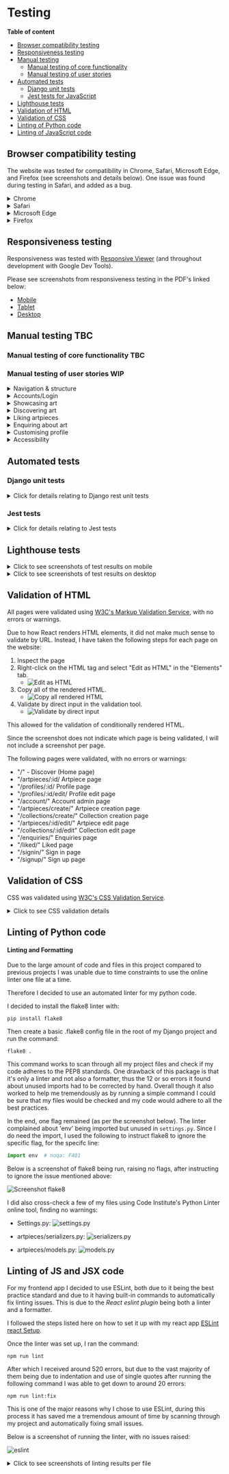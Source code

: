 # Testing

**Table of content**
- [Browser compatibility testing](#browser-compatibility)
- [Responsiveness testing](#responsiveness)
- [Manual testing](#manual-testing)
    - [Manual testing of core functionality](#manual-test-functionality)
    - [Manual testing of user stories](#user-story-testing)
- [Automated tests](#automated-tests)
    - [Django unit tests](#unittests)
    - [Jest tests for JavaScript](#jest-tests)
- [Lighthouse tests](#lighthouse)
- [Validation of HTML](#html-validation)
- [Validation of CSS](#css-validation)
- [Linting of Python code](#python-lint)
- [Linting of JavaScript code](#js-lint)

<a id="browser-compatibility"></a>
## Browser compatibility testing

The website was tested for compatibility in Chrome, Safari, Microsoft Edge, and Firefox (see screenshots and details below). One issue was found during testing in Safari, and added as a bug.

<details>
<summary>Chrome</summary>

No issues found

![Chrome](documentation/browser_compatibility/chrome.png)

</details>

<details>
<summary>Safari</summary>

*NOTE:* In Safari, there seems to be an issue with the sizing of cards/card images (please see screenshots). Since this was not detected until a very late stage (same day as project submission), I will not be able to prioritise investigating and fixing before project submission. Instead, this finding will be added as a known bug, to be addressed in the future. 

![Safari](documentation/browser_compatibility/safari.png)

![Safari](documentation/browser_compatibility//safari_issue.png)

</details>

<details>
<summary>Microsoft Edge</summary>

No issues found

![Edge](documentation/browser_compatibility/edge.png)

</details>

<details>
<summary>Firefox</summary>

No issues found

![Firefox](documentation/browser_compatibility/firefox.png)

</details>

<a id="responsiveness"></a>
## Responsiveness testing

Responsiveness was tested with [Responsive Viewer](https://chromewebstore.google.com/detail/responsive-viewer/inmopeiepgfljkpkidclfgbgbmfcennb?hl=sv) (and throughout development with Google Dev Tools).

Please see screenshots from responsiveness testing in the PDF's linked below:

- [Mobile](documentation/responsiveness/responsiveness_mobile.pdf)
- [Tablet](documentation/responsiveness/responsiveness_tablet.pdf)
- [Desktop](documentation/responsiveness/responsiveness_desktop.pdf)

<a id="manual-testing"></a>
## Manual testing TBC

<a id="manual-test-functionality"></a>
### Manual testing of core functionality TBC

### Manual testing of user stories WIP


<details>
<summary>Navigation & structure</summary>

| __User story__ | __Acceptance criteria__ | __Pass?__ | __Screenshot (if relevant)__ | __Comments__ |
| ------------- | -----------| -------------------- | :-------: | ------------ |
| As a __Site User__, I can __always see the main navigation options on the top of the page__ so that I can __easily and intuitively find my way around the website__. | 1. Given a user is not logged in, at the top of the page, the user can see the options of “home”, “register”, “log in”, and “discover”. <br/>2. Given the user is logged in, the options showing are instead “home”, “log out”, “discover”, “liked”, and “enquiries”.<br/>3. These options are visible and reachable from all pages on the website.<br/>4. The options have a hover effect to provide instant feedback to the user when navigating the site. | Y | web view ![Navigation & Structure](documentation/us_testing/Navigation&Structure_US1_1.png) <br/> Mobile view below![Navigation & Structure](documentation/us_testing/Navigation&Structure_US1_2.png)|  |
| As a __Site User__ I can __see an informative 404 page guiding me back to the main page if I visit a page that does not exist by mistake__ so that I can __easily get back to the home page with minimal disruption.__ | 1. Given a user visits a page on the website that does not exist, they are served a custom 404 page.<br/>2. The 404 page contains a link back to the home page. | Y | ![Navigation & Structure](documentation/us_testing/Navigation&Structure_US2_1.png) | - |
| As a  **Site User**  I can  **see the website's favicon**  so that I can  **easily find the website if I have multiple tabs open**. | 1. The site has a favicon, adhering to the website design and colour scheme | Y | ![Navigation & Structure](documentation/us_testing/Navigation&Structure_US3_1.png) | - |


</details>

<details>
<summary>Accounts/Login</summary>

| __User story__ | __Acceptance criteria__ | __Pass?__ | __Screenshot (if relevant)__ | __Comments__ |
| ------------- | -----------| -------------------- | :-------: | ------------ |
| __Account registration:__ As a __Site User__, I can __register an account with a username and password__ so that I can __like art pieces, make enquiries, and set up a gallery.__ | 1. The frontend provides a registration form to the user.<br/>2.The form submits the registration details to the backend API. | Y | ![Account/Login](documentation/us_testing/Account_US1_1.png) | - |
| As a  **registered Site User**, I can  **log in**  so that I can  **fully engage with the platform, by e.g. posting art or making enquiries**. | 1. The frontend provides a login form to the user<br/>The form submits the login details to the backend API.<br/>3. The form displays feedback to the user if input is invalid<br/>4. Upon successful login, the UI is updated to reflect the logged in state of the user. | Y | ![Account/Login](documentation/us_testing/Account_US1_2.png) | - |
|  As a __Logged in User__, I can __log out__ so that I can __feel safe in that others cannot access my credentials.__ | 1. When the user clicks “Log out,” the frontend sends a logout request to the backend API, including the JWT.<br/>2. Upon successful logout, the frontend clears the stored JWT.<br/>3. Then, the UI is updated to reflect the logged out state of the user. | Y | N/A | Once the user clicks log out, they are logged out and redirected to the main page. |
| As a __Site User__, I can see __clear instructions, get feedback and/ confirmation__ when using the forms to register/log in/log out, so that I can __sign up/log in without unnecessary problems and enjoy the experience.__ | 1. The sign up page includes clear instructions<br/>2. The frontend displays feedback messages based on the response from the backend API, indicating whether signup was successful or if there were errors and/or updates the UI to reflect the change in login status. | Y | ![Account/Login](documentation/us_testing/Account_US1_3.png) | Errors are shown if login or signup is invalid |


</details>


<details>
<summary>Showcasing art</summary>

| __User story__ | __Acceptance criteria__ | __Pass?__ | __Screenshot (if relevant)__ | __Comments__ |
| ------------- | -----------| -------------------- | :-------: | ------------ |
| As a **logged in user**, I can **create an art piece, including an image and details (e.g., title)**, so that I can **showcase my art.** | 1. Given the user is logged in, they can access a form to create a new art piece.<br/>2. The form allows the user to upload an image, enter a title, and provide additional details.<br/>3. Upon successful submission, the art piece is displayed on the user's profile/gallery page.<br/>4. The user receives a confirmation message upon successful submission. | Y | ![Showcasing](documentation/us_testing/Showcasing_US1_1.png) | No success message on successful creation, but instead redirect to the created artpiece's page |
| As a **logged in user**, I can **update my own art piece**, so that I can **manage my own content**. | 1. Given a logged in user, they can access an edit form for their own art piece.<br/>2. The form pre-fills with the current details of the art piece, including the image and title.<br/>3. Upon successful submission of the edit form, the updated art piece is displayed on the user's profile/gallery page. | Y | ![Showcasing](documentation/us_testing/Showcasing_US1_2.png) | - |
| As a **logged in user**, I can **delete my own art piece**, so that I can **manage and be in control of my own content.** | 1. Given a logged in user, they can delete their own art piece by clicking a delete button.<br/>2. The user receives a confirmation message upon successful deletion. | Y | ![Showcasing](documentation/us_testing/Showcasing_US1_3.png) | - |
| As a **logged in user**, I can **create, update and delete collections**, so that I can **group related art pieces and present my art in a way that makes sense to me.** | 1. Given a logged in user, they can access a form to create a new collection.<br/>2. The form allows the user to enter a title and description for the collection,.<br/>3. Upon successful submission, the collection is displayed on the user's profile with the title and description.<br/>4. Given a logged in user with a collection, they can access an edit form for the collection.<br/>5. The form pre-fills with the current details of the collection.<br/>6. Users can add or remove art pieces from the collection.<br/>7. Given a logged in user with a collection, they can delete the collection by clicking a delete button.<br/>8. The user receives confirmation messages upon successful creation, update, or deletion. | Y | ![Showcasing](documentation/us_testing/Showcasing_US1_4.png) <br/> ![Showcasing](documentation/us_testing/Showcasing_US2_4.png) | - |
| As a **logged in user**, I can **add hashtags to my own art piece**, so that I can **increase the searchability of my art**. | 1. Given a logged in user, while creating or editing an art piece, they can add hashtags through an input field.<br/>2. The input field allows multiple tags to be entered, separated by spaces.<br/>3. Given an art piece with hashtags, those hashtags are displayed with the art piece on the art piece detail page. | Y | ![Showcasing](documentation/us_testing/Showcasing_US1_5.png) | - |
| As a **logged-in-user who is creating/updating an artpiece**, I can **easily use and understand the form**, so that **the process does not feel like a burden**. | **1:** The form provides user feedback<br/>**2.** The form elements are evenly spaced and aligned, helping the user visually navigate the form.<br/>**3.** For image upload, a preview image is shown.<br/>**4.** On successful creation/update, the user is redirected to the relevant artpiece. | Y | N/A | Details shown in screenshots above |
| As a **logged-in-user who is creating/updating an art collection**, I can **easily use and understand the form**, so that **the process does not feel like a burden**. | **1:** The form provides user feedback<br/>**2.** The form elements are evenly spaced and aligned, helping the user visually navigate the form<br/>**3.** After successful art collection creation, the user gets an option to bulk add artpieces to the collection.<br/>**4.** After successful creation/update, the user is redirected to the collection so that they can confirm the created form/changes are as expected. | Y | N/A | Functionality provided in above screenshots |

</details>


<details>
<summary>Discovering art</summary>

| __User story__ | __Acceptance criteria__ | __Pass?__ | __Screenshot (if relevant)__ | __Comments__ |
| ------------- | -----------| -------------------- | :-------: | ------------ |
| As a **Site User**, I can **visit an artist's profile page/gallery page**, so that I can **view all art pieces and collections published by the artist in one place.** | 1. When visiting a user's profile/gallery page, all of their art pieces are listed on the page.<br/>2. If the profile owner has any collections, these collections are also accessible from their profile/gallery page.<br/>3. Art pieces and collections are displayed in an organised and visually appealing manner. | Y | ![Discovering](documentation/us_testing/Discovering_US2_1.png) <br/> ![Discovering](documentation/us_testing/Discovering_US1_1.png) | - |
| As a **Site User**, I can **see popular/trending art pieces in a dedicated section on the discovery page** so that **I can get inspired to engage further and discover new great pieces.** | 1. When a user opens the discovery page, a section displaying popular/trending art pieces is shown. | Y | ![Discovering](documentation/us_testing/Discovering_US1_2.png) | - |
| As a **Site User**, I can **search based on artist, title, collection title, and tags**, so that I can **find art pieces matching my criteria.** | 1. The discovery page contains a search bar where users can enter search criteria.<br/>2. When a user performs a search, a list of art pieces matching the user's criteria is displayed. | Y | ![Discovering](documentation/us_testing/Discovering_US1_3.png) | - |
| As a **Site User viewing a large number of art pieces in a list, the list is shown using infinite scroll**, so that **I do not need to navigate to separate pages**. | 1. Given more than 8 results in the database matching the user's criteria, infinite scrolling is used to load more results as the user scrolls down.<br/>2. Additional art pieces are loaded seamlessly without refreshing the page. | Y | - | 8 art pieces are loaded first, then more results are loaded |
| As a **Site User**, I can **filter the art pieces in a list view** so that I can **more easily find the pieces I am looking for and narrow down the results.** | 1. When on a list view, the user can filter the list based on factors including "for sale" status and art medium used.<br/>2. Filter options are easily accessible and intuitive to use. | Y | ![filtering](documentation/us_testing/filtering_sorting.png) | - |
| As a **Site User**, I can **sort the art pieces in a list view (search results)** so that I can **more easily find the pieces I am looking for.** | 1. When on a list view (search results), the user can sort the list based on publication date and number of likes.<br/>2. Sort options are clearly visible and easy to select. | Y | ![Sorting](documentation/us_testing//sort.png) | - |
| As a **Site User viewing an individual art piece**, I can **see if the art piece belongs to a collection**, so that I can **easily find art pieces similar to the one I am viewing.** | 1. Given an art piece belongs to a collection, a link to the collection is shown on the art piece detail page.<br/>2. When the user clicks on the collection link, the user is shown the collection page on the artist's gallery page.<br/>3. The collections displays all art pieces that are associated with the collection. | Y | ![Discovering](documentation/us_testing/Discovering_US1_4.png) | - |
| As a **Site User**, I can **click on an art piece in a list** so that I can **see a detailed view of the art piece.** | 1. When an art piece is clicked, the detailed view of the art piece is displayed.<br/>2. The detailed view includes the art piece image, title, artist name, description, tags, and any collection it belongs to.<br/>3. If the art piece is for sale, the detailed view also includes the option to make an enquiry. | Y | N/A | Screenshot above shows the same. |
| As a **Site User**, I can **view art pieces, collections, and related information presented in a structured and logical way**, so that I can **consume the information and enjoy the art with as little effort as possible**. | **1.** When displayed as a list, heights/padding/margin are used consistently, helping the user avoid confusion. <br/>**2.** Relevant information is displayed together with the image/images.<br/>**3.** Structure, space, colour, and other styles, are used, to help the user separate different pieces of information relating to the artpiece/collection. | Y | N/A | Screenshots provided above |


</details>


<details>
<summary>Liking artpieces</summary>

| __User story__ | __Acceptance criteria__ | __Pass?__ | __Screenshot (if relevant)__ | __Comments__ |
| ------------- | -----------| -------------------- | :-------: | ------------ |
| As a **logged-in site user**, I can **like an art piece**, so that I can **show appreciation to the artist and so that I can more easily find my way back to art pieces I enjoy.** | 1.  Each art piece has a visible "like" button/icon.<br/>2.  When the user clicks the "like" button/icon, the button/icon visually changes to indicate the art piece has been liked.<br/>3.  The total number of likes for the art piece is updated when clicking the button.<br/>4.  An error message is displayed if the like action fails.<br/>5.  I cannot like an art piece if I am not logged in. | Y | ![Likeing](documentation/us_testing/Likeing_US1_1.png) | - |
| As a **logged-in site user who has liked an art piece**, I can **remove my like**, so that I can **change my mind or correct my mistake.** |1.  Given a logged in user who has liked an art piece, each liked art piece has a visible "unlike" button.<br/> 2.  When the user clicks the "unlike" button, the button visually changes to indicate the art piece is no longer liked.<br/>3.  The total number of likes for the art piece is updated.<br/>4.  An error message is displayed if the unlike action fails. | Y | ![Likeing](documentation/us_testing/Likeing_US1_2.png) | - |
| As a **logged-in site user**, I can **visit the “Liked” page**, so that I can **view all art pieces that I have liked.** | 1. Given a logged in user, there is a "Liked" page accessible from the main navigation or user profile.<br/>2.  The "Liked" page displays all art pieces that the user has liked.<br/>3.  The user can click on any art piece to view its detailed view. | Y | ![Likeing](documentation/us_testing/Likeing_US1_3.png) | - |

</details>


<details>
<summary>Enquiring about art</summary>

| __User story__ | __Acceptance criteria__ | __Pass?__ | __Screenshot (if relevant)__ | __Comments__ |
| ------------- | -----------| -------------------- | :-------: | ------------ |
| As a **logged-in site user viewing an art piece which has been marked as for sale by the artist**, I can **make an enquiry**, so that I can **express my wish to connect with the artist.** | 1. Given an art piece is marked as "for sale," a visible "Enquire" button is displayed on the art piece detail page.<br/>2. When the user clicks the button, a modal appears where the user can enter their message.<br/>3. The user can submit the enquiry by clicking a "Submit" button within the modal.<br/>4. A confirmation message is displayed upon successful submission.<br/>5. An error message is displayed if the enquiry submission fails. | Y | ![Enquiring](documentation/us_testing/Enquiring_US1_1.png) | - |
| As a **logged-in site user who has made/received an enquiry**, I can **view the enquiry and its status on the enquiries page**, so that I can **keep track of my enquiries.** | 1.  Given a logged in user, a "My Enquiries" page is accessible from the main navigation.<br/>2.  The "My Enquiries" page displays a list of all enquiries made by/received by the user.<br/>3.  Each enquiry in the list shows the art piece title, artist name, and enquiry status (e.g., pending, accepted, declined).<br/>4. The user can click on an enquiry to view the enquiry details. | Y | ![Enquiring](documentation/us_testing/Enquiring_US1_2.png) | - |
| As a **logged-in site user who has received an enquiry from a potential buyer**, I can **respond to the enquiry on the enquiries page**, so that I can **decide if my contact details will be shared with the potential buyer.** | 1. Given a logged in user, a "My Enquiries" page is accessible from the main navigation.<br/>2. On the “My Enquiries” page, the user can click on an enquiry to see its details and respond to it.<br/>3. When the user clicks a response option, the enquiry status changes and a confirmation message is shown. | Y | ![Enquiring](documentation/us_testing/Enquiring_US1_3.png)  | - |

</details>

<details>
<summary>Customising profile</summary>

| __User story__ | __Acceptance criteria__ | __Pass?__ | __Screenshot (if relevant)__ | __Comments__ |
| ------------- | -----------| -------------------- | :-------: | ------------ |
| As a **logged-in user**, I can **customise my profile page/gallery page**, so that I can **better present who I am as an artist/art buyer.** | 1.  Given a logged-in user, they can access a form to customise their profile/gallery page via a "Edit profile" button on the profile page.<br/>2.  Customisations include profile image, description and location.<br/>3.  Upon successful submission, the user receives a confirmation message and the profile page reflects the updated information.<br/>4.  If the update fails, the user receives appropriate error messages. | Y | ![Customising](documentation/us_testing/Customising_US1_1.png) | - |
| As a **Site User visiting an artist's profile**, I can **view well structured and clearly defined sub-parts of the page** so that I can **easily consume and sort through the content**. | 1. The profile page is split into separate sections, with content visually separated on the page. <br/>2. The profile page contains clear in-page navigation options for the user to navigate betwen the profile's artpieces and collections. | Y | N/A | screenshots provided above |


</details>


<details>
<summary>Accessibility</summary>

| __User story__ | __Acceptance criteria__ | __Pass?__ | __Screenshot (if relevant)__ | __Comments__ |
| ------------- | -----------| -------------------- | :-------: | ------------ |
| As a **Site User not able to utilise a mouse** I can **focus on and access all interactive elements on the website using a keyboard** so that I can **be included, navigate on the website, access the content, and use all core functionality**. |1. All interactive elements, such as buttons, form fields, and navigation, are accessible using a keyboard alone, without relying on mouse interactions. | Y | N/A | Tested signing up, signing in, creating artpiece and collection, editing a collection (adding artpieces), using main navigation, making an enquiry, reading an enquiry |

</details>

<a id="automated-tests"></a>
## Automated tests

<a id="unittests"></a>
### Django unit tests

<details> 
<summary>Click for details relating to Django rest unit tests</summary>

</details>

<a id="jest-tests"></a>
### Jest tests

<details>
<summary>Click for details relating to Jest tests</summary>

</details>

<a id="lighthouse"></a>
## Lighthouse tests

<details>
<summary>Click to see screenshots of test results on mobile</summary>

</details>

<details>
<summary>Click to see screenshots of test results on desktop</summary>

</details>

<a id="html-validation"></a>
## Validation of HTML

All pages were validated using [W3C's Markup Validation Service](https://validator.w3.org/nu/), with no errors or warnings.

Due to how React renders HTML elements, it did not make much sense to validate by URL. Instead, I have taken the following steps for each page on the website:

1. Inspect the page
1. Right-click on the HTML tag and select "Edit as HTML" in the "Elements" tab.
    - ![Edit as HTML](documentation/html_validate/html_validate_edit.png)
1. Copy all of the rendered HTML.
    -  ![Copy all rendered HTML](documentation/html_validate/html_validate_copy.png)
1. Validate by direct input in the validation tool.
    - ![Validate by direct input](documentation/html_validate/html_validate_direct_input.png)

This allowed for the validation of conditionally rendered HTML.

Since the screenshot does not indicate which page is being validated, I will not include a screenshot per page.

The following pages were validated, with no errors or warnings:

- "/" - Discover (Home page)
- "/artpieces/:id/ Artpiece page
- "/profiles/:id/ Profile page
- "/profiles/:id/edit/ Profile edit page
- "/account/" Account admin page
- "/artpieces/create/" Artpiece creation page
- "/collections/create/" Collection creation page
- "/artpieces/:id/edit/" Artpiece edit page
- "/collections/:id/edit" Collection edit page
- "/enquiries/" Enquiries page
- "/liked/" Liked page 
- "/signin/" Sign in page
- "/signup/" Sign up page


<a id="css-validation"></a>
## Validation of CSS

CSS was validated using [W3C's CSS Validation Service](https://jigsaw.w3.org/css-validator/validator).

<details>
<summary>Click to see CSS validation details</summary>

![CSS validation](documentation/css_validate/css_validate.png)

The tool raises no errors when checking the website by URL, but raises a variation of warnings.

Two of the warnings are related to my custom CSS:

![Root variables](documentation/css_validate/css_validate_root.png)

This warning relates to the use of ROOT: variables in CSS, and simply states that these are not being checked by the tool. Since the variables are working as expected, I will disregard this warning.

![Same color for border and background](documentation/css_validate/css_validate_border_color.png)

This warning relates to my buttons having the same border and background colour. This was a conscious decision, and different styles are being used to make the buttons accessible, have good contrast against background colour, and look different when hovered. 

The remaining warnings relate to styles implemented by react-bootstrap. Visiting Bootstrap's website, I found the following text, providing an explanation for these errors and warnings.

![Bootstrap validators](documentation/bootstrap-validators.png)

</details>

<a id="python-lint"></a>
## Linting of Python code

#### Linting and Formatting

Due to the large amount of code and files in this project compared to previous projects I was unable due to time constraints to use the online linter one file at a time.

Therefore I decided to use an automated linter for my python code.

I decided to install the flake8 linter with:

```
pip install flake8
```

Then create a basic .flake8 config file in the root of my Django project and run the command:

```
flake8 .
```

This command works to scan through all my project files and check if my code adheres to the PEP8 standards. One drawback of this package is that it's only a linter and not also a formatter, thus the 12 or so errors it found about unused imports had to be corrected by hand.
Overall though it also worked to help me tremendously as by running a simple command I could be sure that my files would be checked and my code would adhere to all the best practices.

In the end, one flag remained (as per the screenshot below). The linter complained about 'env' being imported but unused in `settings.py`. Since I do need the import, I used the following to instruct flake8 to ignore the specific flag, for the specifc line:

```python
import env  # noqa: F401
```

Below is a screenshot of flake8 being run, raising no flags, after instructing to ignore the issue mentioned above:

![Screenshot flake8](documentation/python_lint/flake8.png)

I did also cross-check a few of my files using Code Institute's Python Linter online tool, finding no warnings:

- Settings.py:
    ![settings.py](documentation/python_lint/lint_settings.png)

- artpieces/serializers.py:
    ![serializers.py](documentation/python_lint/lint_artpiece_serializers.png)

- artpieces/models.py:
    ![models.py](documentation/python_lint/lint_artpieces_models.png)


<a id="js-lint"></a>
## Linting of JS and JSX code

For my frontend app I decided to use ESLint, both due to it being the best practice standard and due to it having built-in commands to automatically fix linting issues. This is due to the *React eslint plugin* being both a linter and a formatter.

I followed the steps listed here on how to set it up with my react app [ESLint react Setup](https://www.geeksforgeeks.org/how-to-configure-eslint-for-react-projects/).

Once the linter was set up, I ran the command:

```
npm run lint
```

After which I received around 520 errors, but due to the vast majority of them being due to indentation and use of single quotes after running the following command I was able to get down to around 20 errors:

```
npm run lint:fix
```

This is one of the major reasons why I chose to use ESLint, during this process it has saved me a tremendous amount of time by scanning through my project and automatically fixing small issues.

Below is a screenshot of running the linter, with no issues raised:

![eslint](documentation/react_lint/eslint.png)

<details>
<summary>Click to see screenshots of linting results per file</summary>

</details>